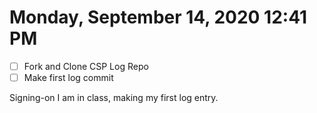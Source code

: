 # Monday, September 14, 2020 12:41 PM
- [ ] Fork and Clone CSP Log Repo
- [ ] Make first log commit

Signing-on I am in class, making my first log entry.